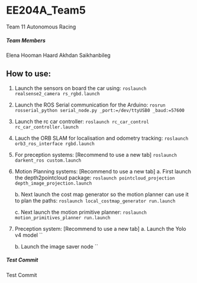 # EE204A_Team5
Team 11 Autonomous Racing



##### Team Members
Elena
Hooman
Haard
Akhdan
Saikhanbileg

## How to use: 
1. Launch the sensors on board the car using: 
    `roslaunch realsense2_camera rs_rgbd.launch`

2. Launch the ROS Serial communication for the Arduino: 
    `rosrun rosserial_python serial_node.py _port:=/dev/ttyUSB0 _baud:=57600`

3. Launch the rc car controller: 
    `roslaunch rc_car_control rc_car_controller.launch`

4. Lauch the ORB SLAM for localisation and odometry tracking:
    `roslaunch orb3_ros_interface rgbd.launch`

5. For preception systems: [Recommend to use a new tab]
    `roslaunch darkent_ros custom.launch`

6. Motion Planning systems: [Recommend to use a new tab]
    a. First launch the depth2pointcloud package: 
     `roslaunch pointcloud_projection depth_image_projection.launch`

    b. Next launch the cost map generator so the motion planner can use it to plan the paths: 
     `roslaunch local_costmap_generator run.launch`

    c. Next launch the motion primitive planner: 
     `roslaunch motion_primitives_planner run.launch`

7. Preception system: [Recommend to use a new tab]
    a. Launch the Yolo v4 model 
     ``

    b. Launch the image saver node
     ``
    



##### Test Commit
Test Commit
